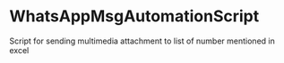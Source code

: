 # WhatsAppMsgAutomationScript
Script for sending multimedia attachment to list of number mentioned in excel
